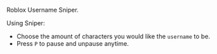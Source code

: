 Roblox Username Sniper.

Using Sniper:
- Choose the amount of characters you would like the `username` to be.
- Press `P` to pause and unpause anytime.
